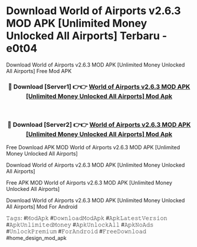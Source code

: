 # Download World of Airports v2.6.3 MOD APK [Unlimited Money Unlocked All Airports] Terbaru - e0t04
Download World of Airports v2.6.3 MOD APK [Unlimited Money Unlocked All Airports] Free Mod APK

<div align="center">
<h3>🔴 Download [Server1] 👉👉 <a href="https://apk-comot.site?title=World_of_Airports_v2.6.3_MOD_APK_[Unlimited_Money_Unlocked_All_Airports]">World of Airports v2.6.3 MOD APK [Unlimited Money Unlocked All Airports] Mod Apk</a></h3><br>

<h3>🔴 Download [Server2] 👉👉 <a href="https://apk-comot.site?title=World_of_Airports_v2.6.3_MOD_APK_[Unlimited_Money_Unlocked_All_Airports]">World of Airports v2.6.3 MOD APK [Unlimited Money Unlocked All Airports] Mod Apk</a></h3>
</div>


Free Download APK MOD World of Airports v2.6.3 MOD APK [Unlimited Money Unlocked All Airports]

Download World of Airports v2.6.3 MOD APK [Unlimited Money Unlocked All Airports] 

Free APK MOD World of Airports v2.6.3 MOD APK [Unlimited Money Unlocked All Airports] 

Download World of Airports v2.6.3 MOD APK [Unlimited Money Unlocked All Airports] Mod For Android

𝚃𝚊𝚐𝚜: #𝙼𝚘𝚍𝙰𝚙𝚔 #𝙳𝚘𝚠𝚗𝚕𝚘𝚊𝚍𝙼𝚘𝚍𝙰𝚙𝚔 #𝙰𝚙𝚔𝙻𝚊𝚝𝚎𝚜𝚝𝚅𝚎𝚛𝚜𝚒𝚘𝚗 #𝙰𝚙𝚔𝚄𝚗𝚕𝚒𝚖𝚒𝚝𝚎𝚍𝙼𝚘𝚗𝚎𝚢 #𝙰𝚙𝚔𝚄𝚗𝚕𝚘𝚌𝚔𝙰𝚕𝚕 #𝙰𝚙𝚔𝙽𝚘𝙰𝚍𝚜 #𝚄𝚗𝚕𝚘𝚌𝚔𝙿𝚛𝚎𝚖𝚒𝚞𝚖 #𝙵𝚘𝚛𝙰𝚗𝚍𝚛𝚘𝚒𝚍 #𝙵𝚛𝚎𝚎𝙳𝚘𝚠𝚗𝚕𝚘𝚊𝚍 #home_design_mod_apk